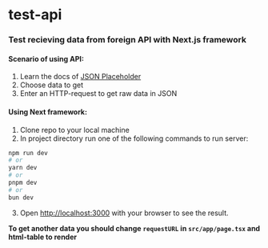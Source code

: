# test-api
### Test recieving data from foreign API with Next.js framework

#### Scenario of using API:
1. Learn the docs of [JSON Placeholder](https://jsonplaceholder.typicode.com/)
2. Choose data to get 
3. Enter an HTTP-request to get raw data in JSON

#### Using Next framework:
1. Clone repo to your local machine
2. In project directory run one of the following commands to run server:

```bash
npm run dev
# or
yarn dev
# or
pnpm dev
# or
bun dev
```

3. Open [http://localhost:3000](http://localhost:3000) with your browser to see the result.

**To get another data you should change `requestURL` in `src/app/page.tsx` and html-table to render**